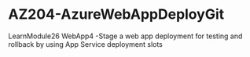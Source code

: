 # AZ204-AzureWebAppDeployGit
LearnModule26 WebApp4 -Stage a web app deployment for testing and rollback by using App Service deployment slots
